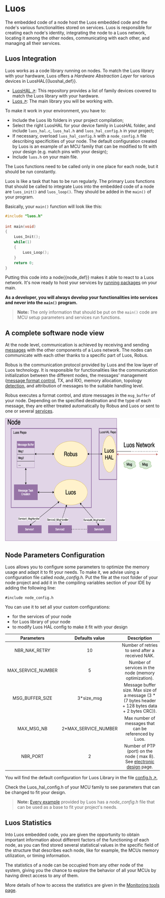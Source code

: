 # Luos

The embedded code of a node host the Luos embedded code and the node's various functionalities stored on services. Luos is responsible for creating each node's identity, integrating the node to a Luos network, locating it among the other nodes, communicating with each other, and managing all their services.

## Luos Integration

Luos works as a code library running on nodes. To match the Luos library with your hardware, Luos offers a *Hardware Abstraction Layer* for various devices in <span class="cust_tooltip">LuosHAL<span class="cust_tooltiptext">{{luoshal_def}}</span></span>.

 - <a href="https://github.com/Luos-io/LuosHAL" target="_blank">LuosHAL &#8599;</a>: This repository provides a list of family devices covered to match the Luos library with your hardware.
 - <a href="https://github.com/Luos-io/Luos" target="_blank">Luos &#8599;</a>: The main library you will be working with.

To make it work in your environment, you have to:

 - Include the Luos lib folders in your project compilation;
 - Select the right LuosHAL for your device family in LuosHAL folder, and include `luos_hal.c`, `luos_hal.h` and `luos_hal_config.h` in your project;
 - If necessary, overload `luos_hal_config.h` with a `node_config.h` file describing specificities of your node. The default configuration created by Luos is an example of an MCU family that can be modified to fit with your design (e.g. match pins with your design);
 - Include `luos.h` on your main file.
 
The Luos functions need to be called only in one place for each node, but it should be run constantly.

Luos is like a task that has to be run regularly. The primary Luos functions that should be called to integrate Luos into the embedded code of a node are `luos_init()` and `luos_loop()`. They should be added in the `main()` of your program.

Basically, your `main()` function will look like this:

```C
#include "luos.h"

int main(void)
{
    Luos_Init();
    while(1)
    {
        Luos_Loop();
    }
    return 0;
}
```
Putting this code into a <span class="cust_tooltip">node<span class="cust_tooltiptext">{{node_def}}</span></span> makes it able to react to a Luos network. It's now ready to host your services by [running packages](../package/package.md) on your main.

**As a developer, you will always develop your functionalities into services and never into the `main()` program.**

> **Note:** The only information that should be put on the `main()` code are MCU setup parameters and services run functions.

## A complete software node view

At the node level, communication is achieved by receiving and sending [messages](../message/message.md) with the other components of a Luos network. The nodes can communicate with each other thanks to a specific part of Luos, Robus.

Robus is the communication protocol provided by Luos and the low layer of Luos technology. It is responsible for functionalities like the communication initialization between the different nodes, the messages' management ([message format control](../message/message.md), TX, and RX), memory allocation, topology [detection](../services/routing_table.md), and attribution of messages to the suitable handling level.

Robus executes a format control, and store messages in the `msg_buffer` of your node. Depending on the specified destination and the type of each message, they are either treated automatically by Robus and Luos or sent to one or several [services](../services/services.md).

<img src="../../../_assets/img/NodeFlow.png" height="400px" />

## Node Parameters Configuration 

Luos allows you to configure some parameters to optimize the memory usage and adapt it to fit your needs. To make it, we advise using a configuration file called *node_config.h*. Put the file at the root folder of your node project and add it in the compiling variables section of your IDE by adding the following line:

 `#include node_config.h`

You can use it to set all your custom configurations:
 - for the services of your node
 - for Luos library of your node
 - to modify Luos HAL config to make it fit with your design

| Parameters | Defaults value | Description |
| :---: | :---: | :---: |
| NBR_NAK_RETRY | 10 | Number of retries to send after a received NAK. |
| MAX_SERVICE_NUMBER | 5 | Number of services in the node (memory optimization). |
| MSG_BUFFER_SIZE | 3*size_msg | Message buffer size. Max size of a message (3 * (7 bytes header + 128 bytes data + 2 bytes CRC)). |
| MAX_MSG_NB | 2*MAX_SERVICE_NUMBER | Max number of messages that can be referenced by Luos. |
| NBR_PORT | 2 | Number of PTP (port) on the node ( max 8). See [electronic design](../../hardware-consideration/electronics.md) page.|

You will find the default configuration for Luos Library in the file <a href="https://github.com/Luos-io/Luos/tree/master/Robus/inc/config.h" target="_blank">config.h &#8599;</a>,

Check the Luos_hal_config.h of your MCU family to see parameters that can be changed to fit your design.

> **Note:** [Every example](https://github.com/Luos-io/Examples) provided by Luos has a *node_config.h* file that can be used as a base to fit your project's needs.


## Luos Statistics

Into Luos embedded code, you are given the opportunity to obtain important information about different factors of the functioning of each node, as you can find stored several statistical values in the specific field of the structure that describes each node, like for example, the MCUs memory utilization, or timing information.

The statistics of a node can be occupied from any other node of the system, giving you the chance to explore the behavior of all your MCUs by having direct access to any of them.

More details of how to access the statistics are given in the [Monitoring tools page](../../tools/monitoring.md).
